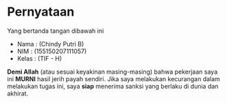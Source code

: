 # Pernyataan

Yang bertanda tangan dibawah ini

* Nama : (Chindy Putri B)
* NIM : (155150207111057)
* Kelas : (TIF - H)

**Demi Allah** (atau sesuai keyakinan masing-masing) bahwa pekerjaan saya ini **MURNI** hasil jerih payah sendiri. Jika saya melakukan kecurangan dalam melakukan tugas ini, saya **siap** menerima sanksi yang berlaku di dunia dan akhirat.
